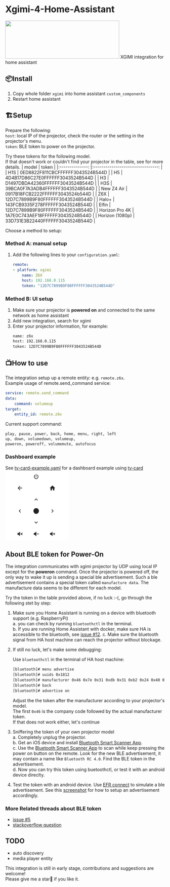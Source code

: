 # Xgimi-4-Home-Assistant
<img src="https://brands.home-assistant.io/xgimi/logo.png"  width="360" height="120">  
XGIMI integration for home assistant


  
## 📦Install
1. Copy whole folder `xgimi` into home assistant `custom_components`  
2. Restart home assistant  

## 🏗️Setup
Prepare the following:  
``host``: local IP of the projector, check the router or the setting in the projector's menu.  
``token``: BLE token to power on the projector.  

Try these tokens for the following model.  
If that doesn't work or couldn't find your projector in the table, see for more details.
|      model     	|               token              	|
|:--------------:	|:--------------------------------:	|
|       H1S      	| 0ED8822F811CBCFFFFFF3043524B544D 	|
|       H5      	| 4D4B17D86C27E0FFFFFF3043524B544D 	|
|       H3       	| D1497DBDA42360FFFFFF3043524B544D 	|
|       H3S      	| 39BCA0F7A3ADB4FFFFFF3043524B544D 	|
|    New Z4 Air 	| 0917B18FCB2222FFFFFF3043524b544D 	|
|       Z6X      	| 12D7C7899B9F80FFFFFF3043524B544D 	|
|      Halo+     	| 143FCB9335F278FFFFFF3043524B544D 	|
|      Elfin     	| 12D7C7899B9F80FFFFFF3043524B544D 	|
| Horizon Pro 4K 	| 1A7E0C743AEF18FFFFFF3043524B544D 	|
| Horizon (1080p) 	| 33D731E3B22440FFFFFF3043524B544D 	|



Choose a method to setup:
### Method A: manual setup
1. Add the following lines to your `configuration.yaml`:
    ```yaml
    remote:
    - platform: xgimi
        name: Z6X
        host: 192.168.0.115
        token: "12D7C7899B9F80FFFFFF3043524B544D"
    ```

### Method B: UI setup
1. Make sure your projector is **powered on** and connected to the same network as home assistant
2. Add new integration, search for xgimi
3. Enter your projector information, for example:
    ```bash
    name: z6x
    host: 192.168.0.115
    token: 12D7C7899B9F80FFFFFF3043524B544D
    ```

## 📺How to use
The integration setup up a remote entity: e.g. `remote.z6x`.  
Example usage of remote.send_command service:  
```yaml
service: remote.send_command
data:
    command: volumeup
target:
    entity_id: remote.z6x
```
Current support command:  
```
play, pause, power, back, home, menu, right, left
up, down, volumedown, volumeup,
poweron, poweroff, volumemute, autofocus
```

### Dashboard example
See [tv-card-example.yaml](assets/tv-card-example.yaml) for a dashboard example using [tv-card](https://github.com/marrobHD/tv-card)  
<img src="assets/tv_card.png"  width="200" height="220">


## About BLE token for Power-On

The integration communicates with xgimi projector by UDP using local IP except for the **poweron** command. Once the projector is powered off, the only way to wake it up is sending a special ble advertisement. Such a ble advertisement contains a special token called `manufacture data`. The manufacture data seems to be different for each model.  

Try the token in the table provided above, if no luck :-(, go through the following stet by step:  

1. Make sure you Home Assistant is running on a device with bluetooth support (e.g. RaspberryPi)  
    a. you can check by running ``bluetoothctl`` in the terminal.  
    b. If you are running Home Assistant with docker, make sure HA is accessible to the bluetooth, see [issue #12](https://github.com/manymuch/Xgimi-4-Home-Assistant/issues/12).
    c. Make sure the bluetooth signal  from HA host machine can reach the projector without blockage.  

2. If still no luck, let's make some debugging:  

    Use ``bluetoothctl`` in the terminal of HA host machine:  
    ```bash
    [bluetooth]# menu advertise
    [bluetooth]# uuids 0x1812
    [bluetooth]# manufacturer 0x46 0x7e 0x31 0xdb 0x31 0xb2 0x24 0x40 0xff 0xff 0xff 0x30 0x43 0x52 0x4b 0x54 0x4d
    [bluetooth]# back
    [bluetooth]# advertise on
    ```
    Adjust the the token after the manufacturer according to your projector's model.  
    The first ``0x46`` is the company code followed by the actual manufacturer token.  
    If that does not work either, let's continue

3. Sniffering the token of your own projector model  
a. Completely unplug the projector.  
b. Get an iOS device and install [Bluetooth Smart Scanner App](https://apps.apple.com/us/app/bluetooth-smart-scanner/id509978131).  
c. Use the [Bluetooth Smart Scanner App](https://apps.apple.com/us/app/bluetooth-smart-scanner/id509978131) to scan while keep pressing the power on button on the remote. Look for the new BLE advertisement, it may contain a name like ``Bluetooth RC 4.0``.  Find the BLE token in the advertisement.  
d. Now you can try this token using buetoothctl, or test it with an android device direclty.  

4. Test the token with an android device.
Use [EFR connect](https://play.google.com/store/apps/details?id=com.siliconlabs.bledemo&hl=en&pli=1) to simulate a ble advertisement.  See this [screenshot](https://i.stack.imgur.com/4HLQs.jpg) for how to setup an advertisement accordingly.  

### More Related threads about BLE token
* [issue #5](https://github.com/manymuch/Xgimi-4-Home-Assistant/issues/5)
* [stackoverflow question](https://stackoverflow.com/questions/69921353/how-can-i-clone-a-non-paired-ble-signal-from-a-remote-to-trigger-a-device/75551013#75551013)

## TODO
- auto discovery  
- media player entity   


This integration is still in early stage, contributions and suggestions are welcome!  
Please give me a star:star_struck: if you like it.
